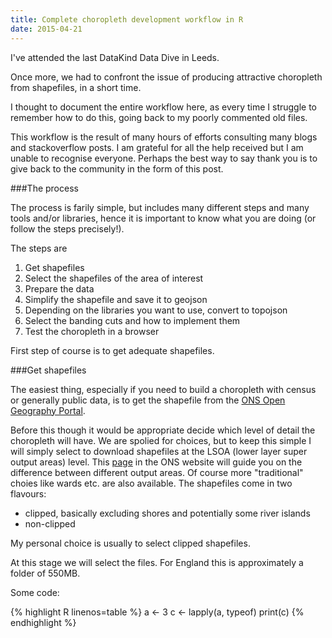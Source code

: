 ```yaml
---
title: Complete choropleth development workflow in R
date: 2015-04-21
---
```


I've attended the last DataKind Data Dive in Leeds.

Once more, we had to confront the issue of producing attractive choropleth from shapefiles, in a short time.

I thought to document the entire workflow here, as every time I struggle to remember how to do this, going back to my poorly commented old files.

This workflow is the result of many hours of efforts consulting many blogs and stackoverflow posts.  I am grateful for all the help received but I am unable to recognise everyone.  Perhaps the best way to say thank you is to give back to the community in the form of this post.

###The process

The process is farily simple, but includes many different steps and many tools and/or libraries, hence it is important to know what you are doing (or follow the steps precisely!).

The steps are

1. Get shapefiles
2. Select the shapefiles of the area of interest
3. Prepare the data
4. Simplify the shapefile and save it to geojson
5. Depending on the libraries you want to use, convert to topojson
6. Select the banding cuts and how to implement them
7. Test the choropleth in a browser

First step of course is to get adequate shapefiles.

###Get shapefiles

The easiest thing, especially if you need to build a choropleth with census or generally public data, is to get the shapefile from the [ONS Open Geography Portal](https://geoportal.statistics.gov.uk/geoportal/catalog/main/home.page).

Before this though it would be appropriate decide which level of detail the choropleth will have.  We are spolied for choices, but to keep this simple I will simply select to download shapefiles at the LSOA (lower layer super output areas) level.  This [page](http://www.ons.gov.uk/ons/guide-method/geography/beginner-s-guide/census/super-output-areas--soas-/index.html) in the ONS website will guide you on the difference between different output areas.  Of course more "traditional" choies like wards etc. are also available.
The shapefiles come in two flavours:
- clipped, basically excluding shores and potentially some river islands
- non-clipped

My personal choice is usually to select clipped shapefiles.

At this stage we will select the files.  For England this is approximately a folder of 550MB. 


Some code:

{% highlight R linenos=table %}
   a <- 3
   c <- lapply(a, typeof)
   print(c)
{% endhighlight %}


